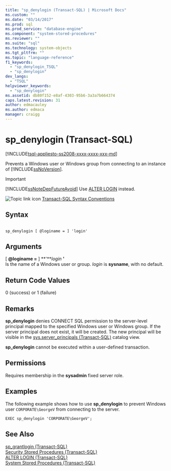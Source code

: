 ```yaml
---
title: "sp_denylogin (Transact-SQL) | Microsoft Docs"
ms.custom: ""
ms.date: "03/14/2017"
ms.prod: sql
ms.prod_service: "database-engine"
ms.component: "system-stored-procedures"
ms.reviewer: ""
ms.suite: "sql"
ms.technology: system-objects
ms.tgt_pltfrm: ""
ms.topic: "language-reference"
f1_keywords: 
  - "sp_denylogin_TSQL"
  - "sp_denylogin"
dev_langs: 
  - "TSQL"
helpviewer_keywords: 
  - "sp_denylogin"
ms.assetid: db80f152-e8af-4303-95b6-3a3a7b664374
caps.latest.revision: 31
author: edmacauley
ms.author: edmaca
manager: craigg
---
```

# sp_denylogin (Transact-SQL)
[!INCLUDE[tsql-appliesto-ss2008-xxxx-xxxx-xxx-md](../../includes/tsql-appliesto-ss2008-xxxx-xxxx-xxx-md.md)]

  Prevents a Windows user or Windows group from connecting to an instance of [!INCLUDE[ssNoVersion](../../includes/ssnoversion-md.md)].  
  
> [!IMPORTANT]  
>  [!INCLUDE[ssNoteDepFutureAvoid](../../includes/ssnotedepfutureavoid-md.md)] Use [ALTER LOGIN](../../t-sql/statements/alter-login-transact-sql.md) instead.  
  
 ![Topic link icon](../../database-engine/configure-windows/media/topic-link.gif "Topic link icon") [Transact-SQL Syntax Conventions](../../t-sql/language-elements/transact-sql-syntax-conventions-transact-sql.md)  
  
## Syntax  
  
```  
  
sp_denylogin [ @loginame = ] 'login'   
```  
  
## Arguments  
 [ **@loginame =** ] **'***login* **'**  
 Is the name of a Windows user or group. *login* is **sysname**, with no default.  
  
## Return Code Values  
 0 (success) or 1 (failure)  
  
## Remarks  
 **sp_denylogin** denies CONNECT SQL permission to the server-level principal mapped to the specified Windows user or Windows group. If the server principal does not exist, it will be created. The new principal will be visible in the [sys.server_principals &#40;Transact-SQL&#41;](../../relational-databases/system-catalog-views/sys-server-principals-transact-sql.md) catalog view.  
  
 **sp_denylogin** cannot be executed within a user-defined transaction.  
  
## Permissions  
 Requires membership in the **sysadmin** fixed server role.  
  
## Examples  
 The following example shows how to use **sp_denylogin** to prevent Windows user `CORPORATE\GeorgeV` from connecting to the server.  
  
```  
EXEC sp_denylogin 'CORPORATE\GeorgeV';  
```  
  
## See Also  
 [sp_grantlogin &#40;Transact-SQL&#41;](../../relational-databases/system-stored-procedures/sp-grantlogin-transact-sql.md)   
 [Security Stored Procedures &#40;Transact-SQL&#41;](../../relational-databases/system-stored-procedures/security-stored-procedures-transact-sql.md)   
 [ALTER LOGIN &#40;Transact-SQL&#41;](../../t-sql/statements/alter-login-transact-sql.md)   
 [System Stored Procedures &#40;Transact-SQL&#41;](../../relational-databases/system-stored-procedures/system-stored-procedures-transact-sql.md)  
  
  
